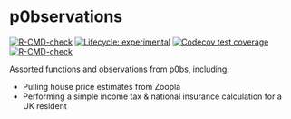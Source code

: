 # p0bservations

<!-- badges: start -->
[![R-CMD-check](https://github.com/p0bs/p0bservations/workflows/R-CMD-check/badge.svg)](https://github.com/p0bs/p0bservations/actions)
[![Lifecycle: experimental](https://img.shields.io/badge/lifecycle-experimental-orange.svg)](https://lifecycle.r-lib.org/articles/stages.html)
[![Codecov test coverage](https://codecov.io/gh/p0bs/p0bservations/branch/main/graph/badge.svg)](https://codecov.io/gh/p0bs/p0bservations?branch=main)
[![R-CMD-check](https://github.com/p0bs/p0bservations/actions/workflows/R-CMD-check.yaml/badge.svg)](https://github.com/p0bs/p0bservations/actions/workflows/R-CMD-check.yaml)
<!-- badges: end -->

Assorted functions and observations from p0bs, including:

-   Pulling house price estimates from Zoopla
-   Performing a simple income tax & national insurance calculation for a UK resident
